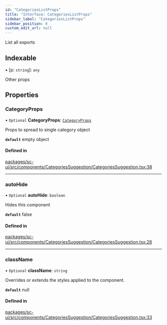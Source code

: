 ```yaml
---
id: "CategoriesListProps"
title: "Interface: CategoriesListProps"
sidebar_label: "CategoriesListProps"
sidebar_position: 0
custom_edit_url: null
---
```


List all exports

## Indexable

▪ [p: `string`]: `any`

Other props

## Properties

### CategoryProps

• `Optional` **CategoryProps**: [`CategoryProps`](CategoryProps)

Props to spread to single category object

**`default`** empty object

#### Defined in

[packages/sc-ui/src/components/CategoriesSuggestion/CategoriesSuggestion.tsx:38](https://github.com/selfcommunity/community-ui/blob/8bbb33c/packages/sc-ui/src/components/CategoriesSuggestion/CategoriesSuggestion.tsx#L38)

___

### autoHide

• `Optional` **autoHide**: `boolean`

Hides this component

**`default`** false

#### Defined in

[packages/sc-ui/src/components/CategoriesSuggestion/CategoriesSuggestion.tsx:28](https://github.com/selfcommunity/community-ui/blob/8bbb33c/packages/sc-ui/src/components/CategoriesSuggestion/CategoriesSuggestion.tsx#L28)

___

### className

• `Optional` **className**: `string`

Overrides or extends the styles applied to the component.

**`default`** null

#### Defined in

[packages/sc-ui/src/components/CategoriesSuggestion/CategoriesSuggestion.tsx:33](https://github.com/selfcommunity/community-ui/blob/8bbb33c/packages/sc-ui/src/components/CategoriesSuggestion/CategoriesSuggestion.tsx#L33)
